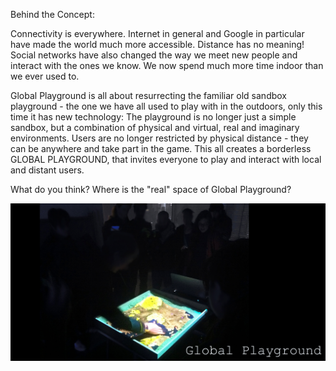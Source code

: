 Behind the Concept:

Connectivity is everywhere.
Internet in general and Google in particular have made the world much more accessible. Distance has no meaning!
Social networks have also changed the way we meet new people and interact with the ones we know. We now spend much more time indoor than we ever used to.

Global Playground is all about resurrecting the familiar old sandbox playground - the one we have all used to play with in the outdoors, only this time it has new technology: The playground is no longer just a simple sandbox, but a combination of physical and virtual, real and imaginary environments. Users are no longer restricted by physical distance - they can be anywhere and take part in the game.
This all creates a borderless GLOBAL PLAYGROUND, that invites everyone to play and interact with local and distant users.

What do you think? Where is the "real" space of Global Playground?

![Example Image](../project_images/cover.jpg?raw=true "Example Image")
